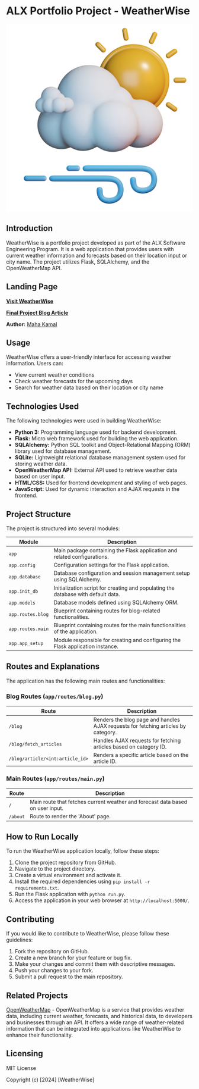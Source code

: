 # ALX Portfolio Project - WeatherWise
![Project Logo](https://github.com/mahakamal-e/WeatherWise/raw/main/app/static/images/icone2.png)
## Introduction
WeatherWise is a portfolio project developed as part of the ALX Software Engineering Program. It is a web application that provides users with current weather information and forecasts based on their location input or city name. The project utilizes Flask, SQLAlchemy, and the OpenWeatherMap API.

## Landing Page

**[Visit WeatherWise](https://mahakamal-e.github.io)**

**[Final Project Blog Article](link_to_your_final_project_blog_article)**

**Author:** [Maha Kamal]([author_link_to_LinkedIn](https://www.linkedin.com/in/maha-kamal-el/))

## Usage

WeatherWise offers a user-friendly interface for accessing weather information. Users can:

- View current weather conditions
- Check weather forecasts for the upcoming days
- Search for weather data based on their location or city name

## Technologies Used
The following technologies were used in building WeatherWise:

- **Python 3:** Programming language used for backend development.
- **Flask:** Micro web framework used for building the web application.
- **SQLAlchemy:** Python SQL toolkit and Object-Relational Mapping (ORM) library used for database management.
- **SQLite:** Lightweight relational database management system used for storing weather data.
- **OpenWeatherMap API:** External API used to retrieve weather data based on user input.
- **HTML/CSS:** Used for frontend development and styling of web pages.
- **JavaScript:** Used for dynamic interaction and AJAX requests in the frontend.

## Project Structure
The project is structured into several modules:

| Module           | Description                                                                    |
|------------------|--------------------------------------------------------------------------------|
| `app`            | Main package containing the Flask application and related configurations.      |
| `app.config`     | Configuration settings for the Flask application.                               |
| `app.database`   | Database configuration and session management setup using SQLAlchemy.           |
| `app.init_db`    | Initialization script for creating and populating the database with default data.|
| `app.models`     | Database models defined using SQLAlchemy ORM.                                   |
| `app.routes.blog`| Blueprint containing routes for blog-related functionalities.                  |
| `app.routes.main`| Blueprint containing routes for the main functionalities of the application.   |
| `app.app_setup`| Module responsible for creating and configuring the Flask application instance.   |
## Routes and Explanations
The application has the following main routes and functionalities:

### Blog Routes (`app/routes/blog.py`)
| Route             | Description                                                                        |
|-------------------|------------------------------------------------------------------------------------|
| `/blog`           | Renders the blog page and handles AJAX requests for fetching articles by category.|
| `/blog/fetch_articles`| Handles AJAX requests for fetching articles based on category ID.                 |
| `/blog/article/<int:article_id>` | Renders a specific article based on the article ID.                            |

### Main Routes (`app/routes/main.py`)
| Route             | Description                                                                        |
|-------------------|------------------------------------------------------------------------------------|
| `/`               | Main route that fetches current weather and forecast data based on user input.      |
| `/about`          | Route to render the 'About' page.                                                  |


## How to Run Locally
To run the WeatherWise application locally, follow these steps:

1. Clone the project repository from GitHub.
2. Navigate to the project directory.
3. Create a virtual environment and activate it.
4. Install the required dependencies using `pip install -r requirements.txt`.
5. Run the Flask application with `python run.py`.
6. Access the application in your web browser at `http://localhost:5000/`.

## Contributing

If you would like to contribute to WeatherWise, please follow these guidelines:

1. Fork the repository on GitHub.
2. Create a new branch for your feature or bug fix.
3. Make your changes and commit them with descriptive messages.
4. Push your changes to your fork.
5. Submit a pull request to the main repository.

## Related Projects
[OpenWeatherMap](https://openweathermap.org/) - OpenWeatherMap is a service that provides weather data, including current weather, forecasts, and historical data,
to developers and businesses through an API.
It offers a wide range of weather-related information that can be integrated into applications like WeatherWise to enhance their functionality.

## Licensing
MIT License

Copyright (c) [2024] [WeatherWise]
